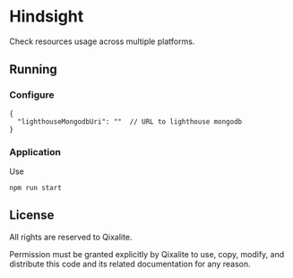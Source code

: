 # Hindsight

Check resources usage across multiple platforms.

## Running

### Configure

```json5
{
  "lighthouseMongodbUri": ""  // URL to lighthouse mongodb
}
```

### Application

Use
```shell
npm run start
```

## License
All rights are reserved to Qixalite.

Permission must be granted explicitly by Qixalite to use, copy, modify, and distribute this code and its related documentation for any reason.
